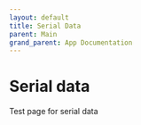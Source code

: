 ```yaml
---
layout: default
title: Serial Data
parent: Main
grand_parent: App Documentation
---
```


# Serial data

Test page for serial data